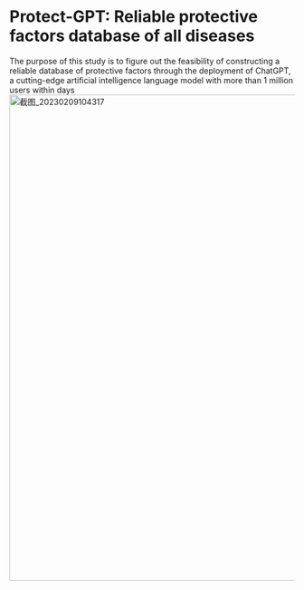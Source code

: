 # Protect-GPT: Reliable protective factors database of all diseases

The purpose of this study is to figure out the feasibility of constructing a reliable database of protective factors through the deployment of ChatGPT, a cutting-edge artificial intelligence language model with more than 1 million users within days
<img width="858" alt="截图_20230209104317" src="https://user-images.githubusercontent.com/77444305/217704155-9c04a94a-0825-4f1b-a314-c3c8aef5a6e8.png">

